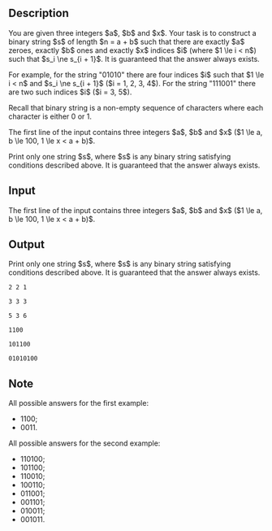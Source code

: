 ## Description

<div><p>You are given three integers $a$, $b$ and $x$. Your task is to construct a binary string $s$ of length $n = a + b$ such that there are exactly $a$ zeroes, exactly $b$ ones and exactly $x$ indices $i$ (where $1 \le i &lt; n$) such that $s_i \ne s_{i + 1}$. It is guaranteed that the answer always exists.</p><p>For example, for the string "<span class="tex-font-style-tt">01010</span>" there are four indices $i$ such that $1 \le i &lt; n$ and $s_i \ne s_{i + 1}$ ($i = 1, 2, 3, 4$). For the string "<span class="tex-font-style-tt">111001</span>" there are two such indices $i$ ($i = 3, 5$).</p><p>Recall that binary string is a non-empty sequence of characters where each character is either <span class="tex-font-style-tt">0</span> or <span class="tex-font-style-tt">1</span>.</p></div><div class="input-specification"><p>The first line of the input contains three integers $a$, $b$ and $x$ ($1 \le a, b \le 100, 1 \le x &lt; a + b)$.</p></div><div class="output-specification"><p>Print only one string $s$, where $s$ is <span class="tex-font-style-bf">any</span> binary string satisfying conditions described above. It is guaranteed that the answer always exists.</p></div>

## Input

<p>The first line of the input contains three integers $a$, $b$ and $x$ ($1 \le a, b \le 100, 1 \le x &lt; a + b)$.</p>

## Output

<p>Print only one string $s$, where $s$ is <span class="tex-font-style-bf">any</span> binary string satisfying conditions described above. It is guaranteed that the answer always exists.</p>





```input1
2 2 1

```




```input2
3 3 3

```




```input3
5 3 6

```




```output1
1100

```




```output2
101100

```




```output3
01010100

```



## Note

<p>All possible answers for the first example: </p><ul> <li> <span class="tex-font-style-tt">1100</span>; </li><li> <span class="tex-font-style-tt">0011</span>. </li></ul><p>All possible answers for the second example: </p><ul> <li> <span class="tex-font-style-tt">110100</span>; </li><li> <span class="tex-font-style-tt">101100</span>; </li><li> <span class="tex-font-style-tt">110010</span>; </li><li> <span class="tex-font-style-tt">100110</span>; </li><li> <span class="tex-font-style-tt">011001</span>; </li><li> <span class="tex-font-style-tt">001101</span>; </li><li> <span class="tex-font-style-tt">010011</span>; </li><li> <span class="tex-font-style-tt">001011</span>. </li></ul>
